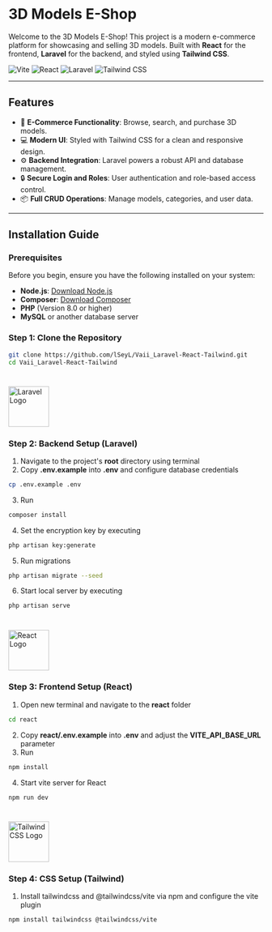 # 3D Models E-Shop

Welcome to the 3D Models E-Shop! This project is a modern e-commerce platform for showcasing and selling 3D models. Built with **React** for the frontend, **Laravel** for the backend, and styled using **Tailwind CSS**.

![Vite](https://img.shields.io/badge/Vite-646CFF?style=for-the-badge&logo=vite&logoColor=white)
![React](https://img.shields.io/badge/React-20232A?style=for-the-badge&logo=react&logoColor=61DAFB)
![Laravel](https://img.shields.io/badge/Laravel-FF2D20?style=for-the-badge&logo=laravel&logoColor=white)
![Tailwind CSS](https://img.shields.io/badge/Tailwind_CSS-06B6D4?style=for-the-badge&logo=tailwindcss&logoColor=white)

---

## Features

-   🛒 **E-Commerce Functionality**: Browse, search, and purchase 3D models.
-   💻 **Modern UI**: Styled with Tailwind CSS for a clean and responsive design.
-   ⚙️ **Backend Integration**: Laravel powers a robust API and database management.
-   🔒 **Secure Login and Roles**: User authentication and role-based access control.
-   📦 **Full CRUD Operations**: Manage models, categories, and user data.

---

## Installation Guide

### Prerequisites

Before you begin, ensure you have the following installed on your system:

-   **Node.js**: [Download Node.js](https://nodejs.org/)
-   **Composer**: [Download Composer](https://getcomposer.org/)
-   **PHP** (Version 8.0 or higher)
-   **MySQL** or another database server

### Step 1: Clone the Repository

```bash
git clone https://github.com/lSeyL/Vaii_Laravel-React-Tailwind.git
cd Vaii_Laravel-React-Tailwind
```

#

<p align="left"><a href="https://laravel.com" target="_blank"><img src="https://upload.wikimedia.org/wikipedia/commons/9/9a/Laravel.svg" alt="Laravel Logo" height="80" ></a></p>

### Step 2: Backend Setup (Laravel)

1. Navigate to the project's **root** directory using terminal
2. Copy **.env.example** into **.env** and configure database credentials

```bash
cp .env.example .env
```

3. Run

```bash
composer install
```

4. Set the encryption key by executing

```bash
php artisan key:generate
```

5. Run migrations

```bash
php artisan migrate --seed
```

6. Start local server by executing

```bash
php artisan serve
```

#

<p align="left"><a href="https://react.dev" target="_blank"> <img src="https://upload.wikimedia.org/wikipedia/commons/a/a7/React-icon.svg" alt="React Logo" height="80"></a></p>

### Step 3: Frontend Setup (React)

1. Open new terminal and navigate to the **react** folder

```bash
cd react
```

2. Copy **react/.env.example** into **.env** and adjust the **VITE_API_BASE_URL** parameter
3. Run

```bash
npm install
```

4. Start vite server for React

```bash
npm run dev
```

#

<p align="left"><a href="https://tailwindcss.com" target="_blank"><img src="https://upload.wikimedia.org/wikipedia/commons/d/d5/Tailwind_CSS_Logo.svg" alt="Tailwind CSS Logo" height="80"></a></p>

### Step 4: CSS Setup (Tailwind)

1. Install tailwindcss and @tailwindcss/vite via npm and configure the vite plugin

```
npm install tailwindcss @tailwindcss/vite
```
